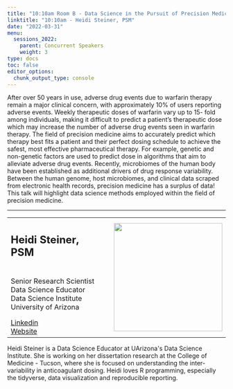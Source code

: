 ```yaml
---
title: "10:10am Room B - Data Science in the Pursuit of Precision Medicine in Warfarin Therapy "
linktitle: "10:10am - Heidi Steiner, PSM"
date: "2022-03-31"
menu:
  sessions_2022:
    parent: Concurrent Speakers
    weight: 3
type: docs
toc: false
editor_options:
  chunk_output_type: console
---
```


<p>After over 50 years in use, adverse drug events due to warfarin therapy remain a major clinical concern, with approximately 10% of users reporting adverse events. Weekly therapeutic doses of warfarin vary up to 15- fold among individuals, making it difficult to predict a patient’s therapeutic dose which may increase the number of adverse drug events seen in warfarin therapy. The field of precision medicine aims to accurately predict which therapy best fits a patient and their perfect dosing schedule to achieve the safest, most effective pharmaceutical therapy. For example, genetic and non-genetic factors are used to predict dose in algorithms that aim to alleviate adverse drug events. Recently, microbiomes of the human body have been established as additional drivers of drug response variability. Between the human genome, host microbiomes, and clinical data scraped from electronic health records, precision medicine has a surplus of data! This talk will highlight data science methods employed within the field of precision medicine.</p>

<hr style="width: 100%; text-align: center; margin-left: 0;" />


<TABLE class="bio-table">
<TR>
<TD width=70%><h2>Heidi Steiner, PSM</h2></TD>

<TD>
<TD ROWSPAN="4"><img style="float: right;" src="/img/heidi-steiner.jpg" width="250" /></TD>
</TR>
<TR>
<TD ROWSPAN="3">
  <p>Senior Research Scientist<br>
  Data Science Educator<br>
  Data Science Institute<br>
  University of Arizona</p>
  <i class="fab fa-linkedin"></i> <a href="https://www.linkedin.com/in/heidiesteiner/" target="_blank" rel="noopener">Linkedin</a><br>
  <i class="fa fa-link"></i> <a href="https://github.com/hidyverse" target="_blank" rel="noopener">Website</a><br>
</TD>
<TD>
</TD>
</TR>
<TR>
<TD>
</TD>
</TR>
</TABLE>
<p>Heidi Steiner is a Data Science Educator at UArizona's Data Science Institute. She is working on her dissertation research at the College of Medicine - Tucson, where she is focused on understanding the inter-variability in anticoagulant dosing. Heidi loves R programming, especially the tidyverse, data visualization and reproducible reporting.  </p>